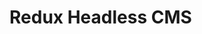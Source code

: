 # Redux Headless CMS

<!-- [![wakatime](https://wakatime.com/badge/github/irackson/redux-headless-cms.svg)](https://wakatime.com/badge/github/irackson/redux-headless-cms) -->
